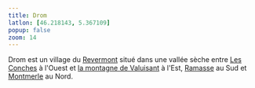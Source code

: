 ```yaml
---
title: Drom
latlon: [46.218143, 5.367109]
popup: false
zoom: 14
---
```


Drom est un village du [Revermont](/tags/revermont/) situé dans une vallée sèche
entre [Les Conches](/tags/conches/) à l'Ouest et [la montagne de
Valuisant](/tags/valuisant/) à l'Est, [Ramasse](/tags/ramasse/) au Sud et
[Montmerle](/tags/montmerle/) au Nord.

